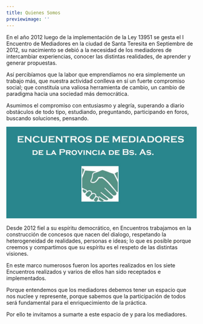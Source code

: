 ```yaml
---
title: Quienes Somos
previewimage: ''
---
```

En el año 2012 luego de la implementación de la Ley 13951 se gesta el I Encuentro de Mediadores en la ciudad de Santa Teresita en Septiembre de 2012, su nacimiento se debió a la necesidad de los mediadores de intercambiar experiencias, conocer las distintas realidades, de aprender  y generar propuestas.

Así percibíamos que la labor que emprendíamos no era simplemente un trabajo más, que nuestra actividad conlleva en sí un fuerte compromiso social; que constituía una valiosa herramienta de cambio, un cambio de paradigma hacia una sociedad más democrática.

Asumimos el compromiso con entusiasmo y alegría, superando a diario obstáculos de todo tipo, estudiando, preguntando, participando en foros, buscando soluciones, pensando.

![](/images/uploads/foto-grupo-encuentros.jpg)



Desde 2012 fiel a su espíritu democrático, en Encuentros trabajamos en la construcción de concesos que nacen del dialogo, respetando la heterogeneidad de realidades, personas e ideas; lo que es posible porque creemos y compartimos que su espíritu es el respeto de las distintas visiones.

En este marco numerosos fueron los aportes realizados en los siete Encuentros realizados y varios de ellos han sido receptados e implementados.

Porque entendemos que los mediadores debemos tener un espacio que nos nuclee y represente, porque sabemos que la participación de todos será fundamental para el enriquecimiento de la práctica.

Por ello te invitamos a sumarte a este espacio de y para los mediadores.

